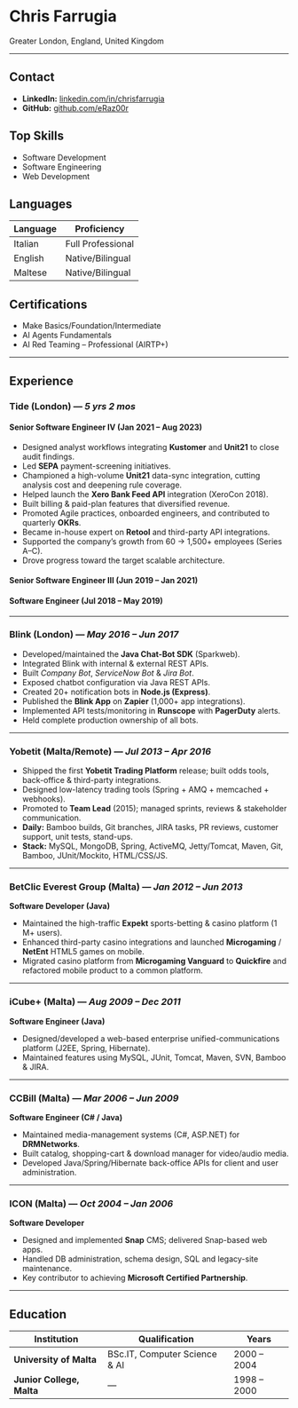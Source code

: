 # Chris Farrugia  
Greater London, England, United Kingdom

---

## Contact
- **LinkedIn:** [linkedin.com/in/chrisfarrugia](https://www.linkedin.com/in/chrisfarrugia)  
- **GitHub:** [github.com/eRaz00r](https://github.com/eRaz00r)

## Top Skills
- Software Development
- Software Engineering
- Web Development

## Languages
| Language | Proficiency |
| -------- | ----------- |
| Italian  | Full Professional |
| English  | Native/Bilingual |
| Maltese  | Native/Bilingual |

## Certifications
- Make Basics/Foundation/Intermediate 
- AI Agents Fundamentals  
- AI Red Teaming – Professional (AIRTP+)

---

## Experience

### Tide (London) — *5 yrs 2 mos*
#### Senior Software Engineer IV (Jan 2021 – Aug 2023)
- Designed analyst workflows integrating **Kustomer** and **Unit21** to close audit findings.  
- Led **SEPA** payment-screening initiatives.  
- Championed a high-volume **Unit21** data-sync integration, cutting analysis cost and deepening rule coverage.  
- Helped launch the **Xero Bank Feed API** integration (XeroCon 2018).  
- Built billing & paid-plan features that diversified revenue.  
- Promoted Agile practices, onboarded engineers, and contributed to quarterly **OKRs**.  
- Became in-house expert on **Retool** and third-party API integrations.  
- Supported the company’s growth from 60 → 1,500+ employees (Series A–C).  
- Drove progress toward the target scalable architecture.

#### Senior Software Engineer III (Jun 2019 – Jan 2021)  
#### Software Engineer (Jul 2018 – May 2019)

---

### Blink (London) — *May 2016 – Jun 2017*
- Developed/maintained the **Java Chat-Bot SDK** (Sparkweb).  
- Integrated Blink with internal & external REST APIs.  
- Built *Company Bot*, *ServiceNow Bot* & *Jira Bot*.  
- Exposed chatbot configuration via Java REST APIs.  
- Created 20+ notification bots in **Node.js (Express)**.  
- Published the **Blink App** on **Zapier** (1,000+ app integrations).  
- Implemented API tests/monitoring in **Runscope** with **PagerDuty** alerts.  
- Held complete production ownership of all bots.

---

### Yobetit (Malta/Remote) — *Jul 2013 – Apr 2016*
- Shipped the first **Yobetit Trading Platform** release; built odds tools, back-office & third-party integrations.  
- Designed low-latency trading tools (Spring + AMQ + memcached + webhooks).  
- Promoted to **Team Lead** (2015); managed sprints, reviews & stakeholder communication.  
- **Daily:** Bamboo builds, Git branches, JIRA tasks, PR reviews, customer support, unit tests, stand-ups.  
- **Stack:** MySQL, MongoDB, Spring, ActiveMQ, Jetty/Tomcat, Maven, Git, Bamboo, JUnit/Mockito, HTML/CSS/JS.

---

### BetClic Everest Group (Malta) — *Jan 2012 – Jun 2013*  
**Software Developer (Java)**
- Maintained the high-traffic **Expekt** sports-betting & casino platform (1 M+ users).  
- Enhanced third-party casino integrations and launched **Microgaming** / **NetEnt** HTML5 games on mobile.  
- Migrated casino platform from **Microgaming Vanguard** to **Quickfire** and refactored mobile product to a common platform.

---

### iCube+ (Malta) — *Aug 2009 – Dec 2011*  
**Software Engineer (Java)**
- Designed/developed a web-based enterprise unified-communications platform (J2EE, Spring, Hibernate).  
- Maintained features using MySQL, JUnit, Tomcat, Maven, SVN, Bamboo & JIRA.

---

### CCBill (Malta) — *Mar 2006 – Jun 2009*  
**Software Engineer (C# / Java)**
- Maintained media-management systems (C#, ASP.NET) for **DRMNetworks**.  
- Built catalog, shopping-cart & download manager for video/audio media.  
- Developed Java/Spring/Hibernate back-office APIs for client and user administration.

---

### ICON (Malta) — *Oct 2004 – Jan 2006*  
**Software Developer**
- Designed and implemented **Snap** CMS; delivered Snap-based web apps.  
- Handled DB administration, schema design, SQL and legacy-site maintenance.  
- Key contributor to achieving **Microsoft Certified Partnership**.

---

## Education
| Institution | Qualification | Years |
| ----------- | ------------- | ----- |
| **University of Malta** | BSc.IT, Computer Science & AI | 2000 – 2004 |
| **Junior College, Malta** | — | 1998 – 2000 |

